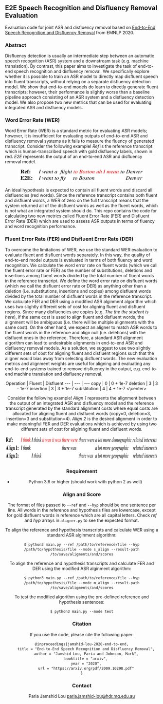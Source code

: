 ## E2E Speech Recognition and Disfluency Removal Evaluation

Evaluation code for joint ASR and disfluency removal based on [End-to-End Speech Recognition and Disfluency Removal](https://arxiv.org/pdf/2009.10298.pdf) from EMNLP 2020.

### Abstract

Disfluency detection is usually an intermediate step between an automatic speech recognition (ASR) system and a downstream task (e.g. machine translation). By contrast, this paper aims to investigate the task of end-to-end speech recognition and disfluency removal. We specifically explore whether it is possible to train an ASR model to directly map disfluent speech into fluent transcripts, without relying on a separate disfluency detection model. We show that end-to-end models do learn to directly generate fluent transcripts; however, their performance is slightly worse than a baseline pipeline approach consisting of an ASR system and a disfluency detection model. We also propose two new metrics that can be used for evaluating integrated ASR and disfluency models. 

### Word Error Rate (WER)

Word Error Rate (WER) is a standard metric for evaluating ASR models; however, it is insufficient for evaluating outputs of end-to-end ASR and disfluency removal systems as it fails to measure the fluency of generated transcript. Consider the following example! *Ref* is the reference transcript which is human-transcribed speech with gold disfluency labels, shown in red. *E2E* represents the output of an end-to-end ASR and disfluency removal model. 
 
 <p align="center">
  <img src="img/wer.png" width=420 height=45>
</p> 

An ideal hypothesis is expected to contain all fluent words and discard all disfluencies (red words). Since the reference transcript contains both fluent and disfluent words, a WER of zero on the full transcript means that the system returned all of the disfluent words as well as the fluent words, which is not what an integrated system should do. This repo contains the code for calculating two new metrics called Fluent Error Rate (FER) and Disfluent Error Rate (DER) which are used to assess ASR outputs in terms of fluency and word recognition performance. 

### Fluent Error Rate (FER) and Disfluent Error Rate (DER) 

To overcome the limitations of WER, we use the standard WER evaluation to evaluate fluent and disfluent words separately. In this way, the quality of end-to-end model outputs is evaluated in terms of both fluency and word recognition. We calculate the word error rate on fluent words (which we call the fluent error rate or FER) as the number of substitutions, deletions and insertions among fluent words divided by the total number of fluent words in the reference transcript. We define the word error rate on disfluent words (which we call the disfluent error rate or DER) as anything other than a deletion (i.e. substitutions, insertions and copies) among disfluent words divided by the total number of disfluent words in the reference transcript. We calculate FER and DER using a modified ASR alginment algorithm which uses two slightly different sets of cost for aligning fluent and disfluent regions. Since many disfluencies are copies (e.g. *The the the student is here*), if the same cost is used to align fluent and disfluent words, the alignment will be ambiguous (i.e. there will be multiple alignments with the same cost). On the other hand, we expect an aligner to match ASR words to the fluent words in the reference and align null (i.e. deletions) with the disfluent ones in the reference. Therefore, a standard ASR alignment algorithm can lead to undesirable alignments in end-to-end ASR and disfluency removal models. As a solution, we suggest to use two slightly different sets of cost for aligning fluent and disfluent regions such that the aligner would bias away from selecting disfluent words. The new evaluation metrics and alignment weights are useful for aligning and evaluating any end-to-end systems trained to remove disfluency in the output, e.g. end-to-end machine translation and disfluency removal.
 
 <center>
 Operation | Fluent | Disfluent
 --- | --- | ---
 copy | 0 | 0 + 1e-7
 deletion | 3 | 3 - 1e-7
 insertion | 3 | 3 + 1e-7
 substitution | 4 | 4 + 1e-7   
<\center>
 
Consider the following example! *Align 1* represents the alignment between the output of an integrated ASR and disfluency model and the reference transcript generated by the standard alignment costs where equal costs are allocated for aligning fluent and disfluent words (copy=0, deletion=3, insertion=3 and substitution=4). *Align 2* is the desired alignment in order to make meaningful FER and DER evaluations which is achieved by using two different sets of cost for aligining fluent and disfluent words.
 
 <p align="center">
  <img src="img/align.png" width=650 height=80>
</p>

### Requirement 

- Python 3.6 or higher (should work with python 2 as well)

### Align and Score

The format of files passed to `--ref` and `--hyp` should be one sentence per line. All words in the reference and hypothesis files are lowercase, except for gold disfluent words in reference which are all capital letters. Check *ref* and *hyp* arrays in `aligner.py` to see the expected format.

To align the reference and hypothesis transcripts and calculate WER using a standard ASR alginment algorithm:
```
$ python3 main.py --ref /path/to/reference/file --hyp /path/to/hypothesis/file --mode s_align --result-path /to/save/aligments/and/scores
```
To align the reference and hypothesis transcripts and calculate FER and DER using the modified ASR alginment algorithm:
```
$ python3 main.py --ref /path/to/reference/file --hyp /path/to/hypothesis/file --mode m_align --result-path /to/save/aligments/and/scores
```

To test the modified algorithm using the pre-defined reference and hypothesis sentences:

```
$ python3 main.py --mode test
```

### Citation

If you use the code, please cite the following paper:
```
@inproceedings{jamshid-lou-2020-end-to-end,
    title = "End-to-End Speech Recognition and Disfluency Removal",
    author = "Jamshid Lou, Paria and Johnson, Mark",
    booktitle = "arxiv",
    year = "2020",
    url = "https://arxiv.org/pdf/2009.10298.pdf"
}
```

### Contact

Paria Jamshid Lou <paria.jamshid-lou@hdr.mq.edu.au>
